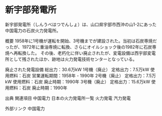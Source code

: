 # 新宇部発電所

新宇部発電所（しんうべはつでんしょ）は、山口県宇部市西沖の山1-2にあった中国電力の石炭火力発電所。

概要
1958年に1号機が運転を開始、3号機までが建設された。当初は石炭専焼だったが、1972年に重油専焼に転換、さらにオイルショック後の1982年に石炭専焼へ再転換した。
その後、老朽化に伴い廃止されたが、変電設備は西宇部変電所として残されたほか、跡地は火力発電技術センターとなっている。

廃止された発電設備
総出力：30.6万kW
1号機（廃止）
定格出力：7.5万kW
使用燃料：石炭
営業運転期間：1958年 - 1990年
2号機（廃止）
定格出力：7.5万kW
使用燃料：石炭
廃止時期：1990年
3号機（廃止）
定格出力：15.6万kW
使用燃料：石炭
廃止時期：1990年

出典
関連項目
中国電力
日本の火力発電所一覧
火力発電
汽力発電

外部リンク
中国電力